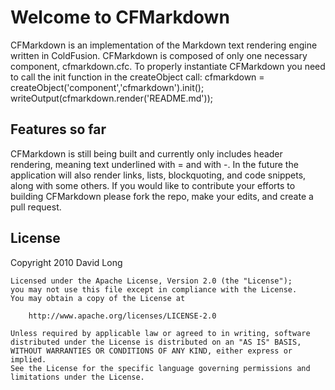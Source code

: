 Welcome to CFMarkdown
=====================
CFMarkdown is an implementation of the Markdown text rendering engine written in ColdFusion.  CFMarkdown is composed of only one necessary component, cfmarkdown.cfc.
To properly instantiate CFMarkdown you need to call the init function in the createObject call:
	<cfscript>
		cfmarkdown = createObject('component','cfmarkdown').init();
		writeOutput(cfmarkdown.render('README.md'));
	</cfscript>

Features so far
---------------
CFMarkdown is still being built and currently only includes header rendering, meaning text underlined with = and with -.  In the future the application will also render links, lists, blockquoting, and code snippets, along with some others.  If you would like to contribute your efforts to building CFMarkdown please fork the repo, make your edits, and create a pull request.

License
-------
Copyright 2010 David Long

	Licensed under the Apache License, Version 2.0 (the "License");
	you may not use this file except in compliance with the License.
	You may obtain a copy of the License at
	
		http://www.apache.org/licenses/LICENSE-2.0
	
	Unless required by applicable law or agreed to in writing, software
	distributed under the License is distributed on an "AS IS" BASIS,
	WITHOUT WARRANTIES OR CONDITIONS OF ANY KIND, either express or implied.
	See the License for the specific language governing permissions and
	limitations under the License.